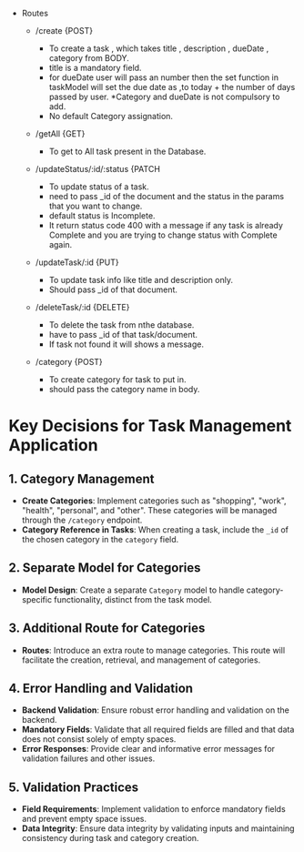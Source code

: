 - Routes
   - /create {POST}
       * To create a task , which takes title , description , dueDate , category from BODY.
        * title is a mandatory field.
        * for dueDate user will pass an number then the set function in taskModel will set the due date as ,to today + the number of days passed by user. 
        *Category and dueDate is not compulsory to add.
        * No default Category assignation.

    - /getAll {GET}
        * To get to All task present in the Database.

    - /updateStatus/:id/:status {PATCH
        * To update status of a task.
        * need to pass _id of the document and the status in the params that you want to change.
        * default status is Incomplete.
        * It return status code 400 with a message if any task is already Complete and you are trying to change status with Complete again.

    - /updateTask/:id {PUT}
        * To update task info like title and description only.
        * Should pass _id of that document.
    
    - /deleteTask/:id {DELETE}
        * To delete the task from nthe database.
        * have to pass _id of that task/document.
        * If task not found it will shows a message.

    - /category {POST}
        * To create category for task to put in.
        * should pass the category name in body.

# Key Decisions for Task Management Application

## 1. Category Management

- **Create Categories**: Implement categories such as "shopping", "work", "health", "personal", and "other". These categories will be managed through the `/category` endpoint.
- **Category Reference in Tasks**: When creating a task, include the `_id` of the chosen category in the `category` field.

## 2. Separate Model for Categories

- **Model Design**: Create a separate `Category` model to handle category-specific functionality, distinct from the task model.

## 3. Additional Route for Categories

- **Routes**: Introduce an extra route to manage categories. This route will facilitate the creation, retrieval, and management of categories.

## 4. Error Handling and Validation

- **Backend Validation**: Ensure robust error handling and validation on the backend.
- **Mandatory Fields**: Validate that all required fields are filled and that data does not consist solely of empty spaces.
- **Error Responses**: Provide clear and informative error messages for validation failures and other issues.

## 5. Validation Practices

- **Field Requirements**: Implement validation to enforce mandatory fields and prevent empty space issues.
- **Data Integrity**: Ensure data integrity by validating inputs and maintaining consistency during task and category creation.

    
